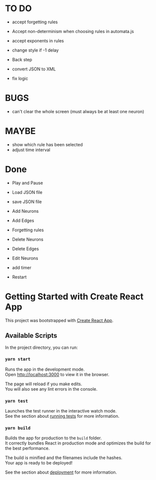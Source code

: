 # TO DO
- accept forgetting rules
- Accept non-determinism when choosing rules in automata.js
- accept exponents in rules
- change style if -1 delay

- Back step
- convert JSON to XML

- fix logic

# BUGS
- can't clear the whole screen (must always be at least one neuron)

# MAYBE
- show which rule has been selected
- adjust time interval

# Done
- Play and Pause
- Load JSON file
- save JSON file
- Add Neurons
- Add Edges
- Forgetting rules

- Delete Neurons
- Delete Edges
- Edit Neurons
- add timer
- Restart

# Getting Started with Create React App

This project was bootstrapped with [Create React App](https://github.com/facebook/create-react-app).

## Available Scripts

In the project directory, you can run:

### `yarn start`

Runs the app in the development mode.\
Open [http://localhost:3000](http://localhost:3000) to view it in the browser.

The page will reload if you make edits.\
You will also see any lint errors in the console.

### `yarn test`

Launches the test runner in the interactive watch mode.\
See the section about [running tests](https://facebook.github.io/create-react-app/docs/running-tests) for more information.

### `yarn build`

Builds the app for production to the `build` folder.\
It correctly bundles React in production mode and optimizes the build for the best performance.

The build is minified and the filenames include the hashes.\
Your app is ready to be deployed!

See the section about [deployment](https://facebook.github.io/create-react-app/docs/deployment) for more information.
